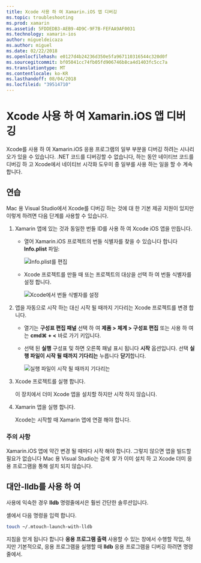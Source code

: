 ```yaml
---
title: Xcode 사용 하 여 Xamarin.iOS 앱 디버깅
ms.topic: troubleshooting
ms.prod: xamarin
ms.assetid: 5FDDEDB3-AEB9-4D9C-9F7B-FEFAA9AF0031
ms.technology: xamarin-ios
author: migueldeicaza
ms.author: miguel
ms.date: 02/22/2018
ms.openlocfilehash: e0127d4b24236d350e5fa967110316544c320d0f
ms.sourcegitcommit: bf05041cc74fb05fd906746b8ca4d1403fc5cc7a
ms.translationtype: MT
ms.contentlocale: ko-KR
ms.lasthandoff: 08/04/2018
ms.locfileid: "39514710"
---
```

# <a name="debugging-xamarinios-apps-with-xcode"></a>Xcode 사용 하 여 Xamarin.iOS 앱 디버깅

Xcode를 사용 하 여 Xamarin.iOS 응용 프로그램의 일부 부분을 디버깅 하려는 시나리오가 있을 수 있습니다. .NET 코드를 디버깅할 수 없습니다, 하는 동안 네이티브 코드를 디버깅 하 고 Xcode에서 네이티브 시각화 도우미 중 일부를 사용 하는 일을 할 수 계속 합니다.

## <a name="walkthrough"></a>연습

Mac 용 Visual Studio에서 Xcode를 디버깅 하는 것에 대 한 기본 제공 지원이 있지만 이렇게 하려면 다음 단계를 사용할 수 있습니다.

1. Xamarin 앱에 있는 것과 동일한 번들 ID를 사용 하 여 Xcode iOS 앱을 만듭니다.
   
    - 열어 Xamarin.iOS 프로젝트의 번들 식별자를 찾을 수 있습니다 합니다 **Info.plist** 파일:

        ![Info.plist를 편집](debugging-with-xcode-images/vsmac-infoplist.png "Info.list 편집")

    - Xcode 프로젝트를 만들 때 또는 프로젝트의 대상을 선택 하 여 번들 식별자를 설정 합니다.

        ![Xcode에서 번들 식별자를 설정](debugging-with-xcode-images/xcode-bundle.png "Xcode에서 번들 식별자 설정")

2. 앱을 자동으로 시작 하는 대신 시작 될 때까지 기다리는 Xcode 프로젝트를 변경 합니다.

    - 열기는 **구성표 편집 패널** 선택 하 여 **제품 > 체계 > 구성표 편집** 또는 사용 하 여는 **cmd⌘ + <** 바로 가기 키입니다.

    - 선택 된 **실행** 구성표 및 하면 오른쪽 패널 표시 됩니다 **시작** 옵션입니다. 선택 **실행 파일이 시작 될 때까지 기다리는** 누릅니다 **닫기**합니다.

        ![실행 파일이 시작 될 때까지 기다리는](debugging-with-xcode-images/xcode-schemes.png "실행 파일이 시작 될 때까지 대기")

3. Xcode 프로젝트를 실행 합니다.

    이 장치에서 더미 Xcode 앱을 설치할 하지만 시작 하지 않습니다.

4. Xamarin 앱을 실행 합니다.

    Xcode는 시작할 때 Xamarin 앱에 연결 해야 합니다.

### <a name="caveats"></a>주의 사항

Xamarin.iOS 앱에 약간 변경 될 때마다 시작 해야 합니다. 그렇지 않으면 앱을 빌드할 필요가 없습니다 Mac 용 Visual Studio는 검색 *및* 가 이미 설치 하 고 Xcode 더미 응용 프로그램을 통해 설치 되지 않습니다.

## <a name="alternative---using-lldb"></a>대안-lldb를 사용 하 여

사용에 익숙한 경우 **lldb** 명령줄에서은 훨씬 간단한 솔루션입니다.

셸에서 다음 명령을 입력 합니다.

```bash
touch ~/.mtouch-launch-with-lldb
```

지침을 얻게 됩니다 합니다 **응용 프로그램 출력** 사용할 수 있는 창에서 수행할 작업, 하지만 기본적으로, 응용 프로그램을 실행할 때 **lldb** 응용 프로그램을 디버깅 하려면 명령줄에서.
